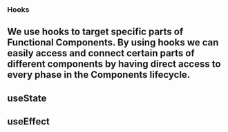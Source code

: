 ### Hooks

## We use hooks to target specific parts of Functional Components. By using hooks we can easily access and connect certain parts of different components by having direct access to every phase in the Components lifecycle.

## useState 

## useEffect
